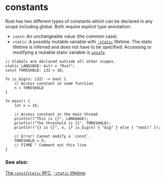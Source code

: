 # constants

Rust has two different types of constants which can be declared in any scope
including global. Both require explicit type annotation:

- `const`: An unchangeable value (the common case).
- `static`: A possibly mutable variable with [`'static`][static] lifetime. The
  static lifetime is inferred and does not have to be specified. Accessing or
  modifying a mutable static variable is [`unsafe`][unsafe].

```rust,editable,ignore,mdbook-runnable
// Globals are declared outside all other scopes.
static LANGUAGE: &str = "Rust";
const THRESHOLD: i32 = 10;

fn is_big(n: i32) -> bool {
    // Access constant in some function
    n > THRESHOLD
}

fn main() {
    let n = 16;

    // Access constant in the main thread
    println!("This is {}", LANGUAGE);
    println!("The threshold is {}", THRESHOLD);
    println!("{} is {}", n, if is_big(n) { "big" } else { "small" });

    // Error! Cannot modify a `const`.
    THRESHOLD = 5;
    // FIXME ^ Comment out this line
}
```

### See also:

[The `const`/`static` RFC](https://github.com/rust-lang/rfcs/blob/master/text/0246-const-vs-static.md),
[`'static` lifetime][static]

[static]: ../scope/lifetime/static_lifetime.md
[unsafe]: ../unsafe.md
